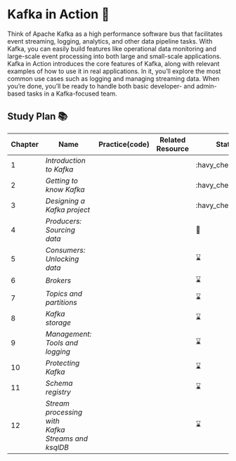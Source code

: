 # Kafka in Action :link:
Think of Apache Kafka as a high performance software bus that facilitates event streaming, logging, analytics, and other data pipeline tasks. With Kafka, you can easily build features like operational data monitoring and large-scale event processing into both large and small-scale applications.
Kafka in Action introduces the core features of Kafka, along with relevant examples of how to use it in real applications. In it, you’ll explore the most common use cases such as logging and managing streaming data. When you’re done, you’ll be ready to handle both basic developer- and admin-based tasks in a Kafka-focused team.

## Study Plan 📚
|Chapter|Name|Practice(code)|Related Resource|Status|
|-------|----|--------------|----------------|------|
|1|_Introduction to Kafka_|||:havy_check_mark:|
|2|_Getting to know Kafka_|||:havy_check_mark:|
|3|_Designing a Kafka project_|||:havy_check_mark:|
|4|_Producers: Sourcing data_|||:book:|
|5|_Consumers: Unlocking data_|||:hourglass:|
|6|_Brokers_|||:hourglass:|
|7|_Topics and partitions_|||:hourglass:|
|8|_Kafka storage_|||:hourglass:|
|9|_Management: </br> Tools and logging_|||:hourglass:|
|10|_Protecting Kafka_|||:hourglass:|
|11|_Schema registry_|||:hourglass:|
|12|_Stream processing with </br> Kafka Streams and ksqlDB_|||:hourglass:|


